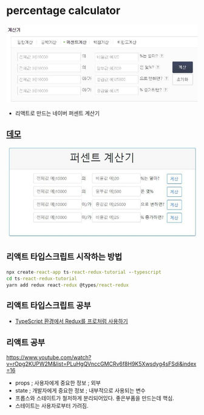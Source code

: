 # percentage calculator

<img src="readmeRes/1.jpg">

- 리액트로 만드는 네이버 퍼센트 계산기

## [데모](https://chinsun9.github.io/react-percentage-calculator)

<img src="readmeRes/2.jpg">

## 리액트 타입스크립트 시작하는 방법

```cmd cmd
npx create-react-app ts-react-redux-tutorial --typescript
cd ts-react-redux-tutorial
yarn add redux react-redux @types/react-redux
```

## 리액트 타입스크립트 공부

- [TypeScript 환경에서 Redux를 프로처럼 사용하기](https://velog.io/@velopert/use-typescript-and-redux-like-a-pro)

## 리액트 공부

https://www.youtube.com/watch?v=rOpg2KUPW2M&list=PLuHgQVnccGMCRv6f8H9K5Xwsdyg4sFSdi&index=16

- props ; 사용자에게 중요한 정보 ; 외부
- state ; 개발자에게 중요한 정보 ; 내부적으로 사용되는 변수
- 프롭스와 스테이트가 철저하게 분리되어있다. 좋은부품을 만드는데 핵심.
- 스테이트는 사용자로부터 가려짐.

